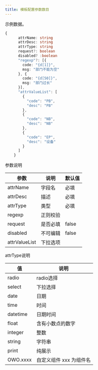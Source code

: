 ```yaml
---
title: 模板配置参数数目
---
```


示例数据。

````ts
{
      attrName: string
      attrDesc: string
      attrType: string
      request?: boolean
      disabled? :boolean
      "regexp"?: [{
        code: "{d[1]}",
        msg: "部门不能为空"
      }, {
        code: "{d[50]}",
        msg: "部门过长"
      }],
      "attrValueList": [
        {
          "code": "PB",
          "desc": "PB"
        },
        {
          "code": "NB",
          "desc": "NB"
        },
        {
          "code": "EP",
          "desc": "设备"
        }
      ]
    }
````


参数说明

| 参数      | 说明  |  默认值 |
|----------|-------|-------|
| attrName | 字段名 | 必填 |
| attrDesc | 描述 | 必填 |
| attrType | 类型 | 必填 |
| regexp | 正则校验 |  |
| request | 是否必填 | false |
| disabled | 不可编辑 | false |
| attrValueList| 下拉选项 |


attrType说明

| 值      | 说明  | 
|----------|-------|
| radio | radio选择 |
| select | 下拉选择 |
| date | 日期 |
| time | 时间 |
| datetime | 日期时间 |
| float| 含有小数点的数字 |
| integer| 整数 |
| string | 字符串 |
| print | 纯展示 |
| OWO.xxxx | 自定义组件 xxx 为组件名 |